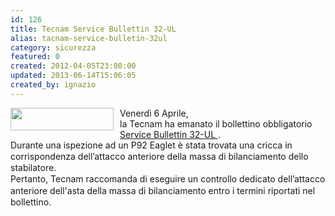 ```yaml
---
id: 126
title: Tecnam Service Bullettin 32-UL
alias: tacnam-service-bulletin-32ul
category: sicurezza
featured: 0
created: 2012-04-05T23:00:00
updated: 2013-06-14T15:06:05
created_by: ignazio
---
```

<p>
 <img border="0" height="36" src="images/stories/logo-Tecnam.gif" style="float: left; padding-right: 10px; padding-bottom: 10px;" width="165"/>
 Venerdì 6 Aprile,
 <br/>
 la Tecnam ha emanato il bollettino obbligatorio
 <a href="dmdocuments/Tecnam.SB032-UL.pdf" target="_blank" title="Tecnam SB 22 -UL">
  Service Bullettin 32-UL
 </a>
 .
 <br/>
 <span style="line-height: 1.3em;">
  Durante una ispezione ad un P92 Eaglet è stata trovata una cricca in corrispondenza dell’attacco anteriore della massa di bilanciamento dello stabilatore.
 </span>
 <br/>
 <span style="line-height: 1.3em;">
  Pertanto, Tecnam raccomanda di eseguire un controllo dedicato dell’attacco anteriore dell'asta della massa di bilanciamento entro i termini riportati nel bollettino.
 </span>
</p>
